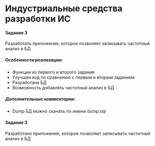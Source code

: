 # Индустриальные средства разработки ИС
#### Задание 3
Разработать приложение, которое позволяет записывать частотный анализ в БД
 
##### Особенности реализации:

  - Функции из первого и второго задания
  - Улучшен код по сравнению с первым и вторым заданием
  - Разработана БД
  - Возможность добавлять частотный анализ в БД

##### Дополнительные комментарии:
  - Dump БД можно скачать по имени dump.sql 

#### Задание 3
Разработано приложение, которое позволяет записывать частотный анализ в БД
